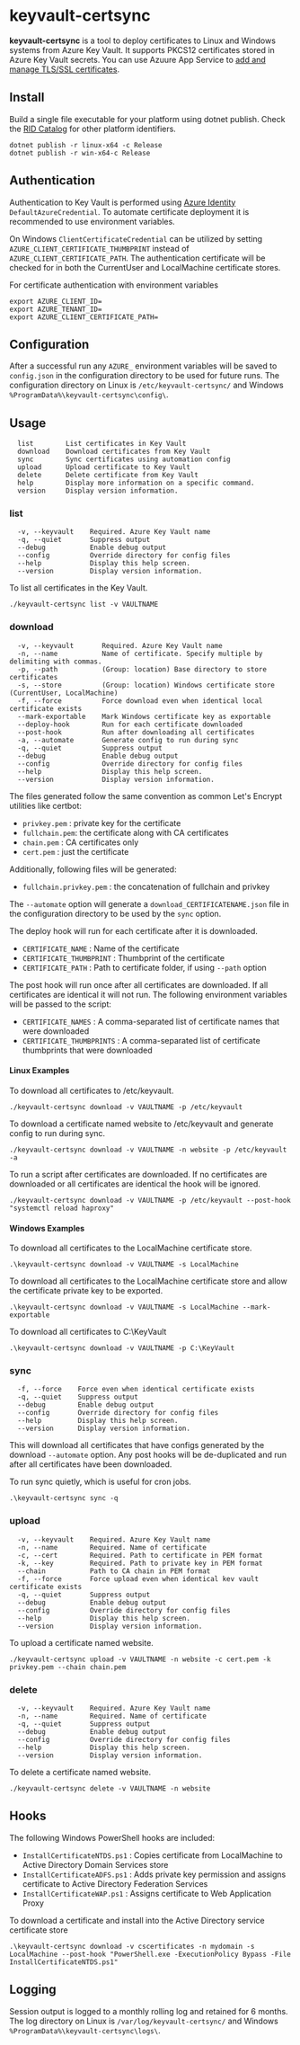 # keyvault-certsync

**keyvault-certsync** is a tool to deploy certificates to Linux and Windows systems from  Azure Key Vault. It supports PKCS12 certificates stored in Azure Key Vault secrets. You can use Azuure App Service to [add and manage TLS/SSL certificates](https://docs.microsoft.com/en-us/azure/app-service/configure-ssl-certificate).

## Install
Build a single file executable for your platform using dotnet publish. Check the [RID Catalog](https://docs.microsoft.com/en-us/dotnet/core/rid-catalog) for other platform identifiers.
```
dotnet publish -r linux-x64 -c Release
dotnet publish -r win-x64-c Release
```

## Authentication
Authentication to Key Vault is performed using [Azure Identity](https://docs.microsoft.com/en-us/dotnet/api/overview/azure/identity-readme) `DefaultAzureCredential`. To automate certificate deployment it is recommended to use environment variables.

On Windows `ClientCertificateCredential` can be utilized by setting `AZURE_CLIENT_CERTIFICATE_THUMBPRINT` instead of `AZURE_CLIENT_CERTIFICATE_PATH`. The authentication certificate will be checked for in both the CurrentUser and LocalMachine certificate stores.

For certificate authentication with environment variables
```
export AZURE_CLIENT_ID=
export AZURE_TENANT_ID=
export AZURE_CLIENT_CERTIFICATE_PATH=
```

## Configuration
After a successful run any `AZURE_` environment variables will be saved to `config.json` in the configuration directory to be used for future runs. The configuration directory on Linux is `/etc/keyvault-certsync/` and Windows `%ProgramData%\keyvault-certsync\config\`.

## Usage
```
  list        List certificates in Key Vault
  download    Download certificates from Key Vault
  sync        Sync certificates using automation config
  upload      Upload certificate to Key Vault
  delete      Delete certificate from Key Vault
  help        Display more information on a specific command.
  version     Display version information.
```

### list
```
  -v, --keyvault    Required. Azure Key Vault name
  -q, --quiet       Suppress output
  --debug           Enable debug output
  --config          Override directory for config files
  --help            Display this help screen.
  --version         Display version information.
```

To list all certificates in the Key Vault.
```
./keyvault-certsync list -v VAULTNAME
```

### download
```
  -v, --keyvault       Required. Azure Key Vault name
  -n, --name           Name of certificate. Specify multiple by delimiting with commas.
  -p, --path           (Group: location) Base directory to store certificates
  -s, --store          (Group: location) Windows certificate store (CurrentUser, LocalMachine)
  -f, --force          Force download even when identical local certificate exists
  --mark-exportable    Mark Windows certificate key as exportable
  --deploy-hook        Run for each certificate downloaded
  --post-hook          Run after downloading all certificates
  -a, --automate       Generate config to run during sync
  -q, --quiet          Suppress output
  --debug              Enable debug output
  --config             Override directory for config files
  --help               Display this help screen.
  --version            Display version information.
```

The files generated follow the same convention as common Let's Encrypt utilities like certbot:

* `privkey.pem` : private key for the certificate
* `fullchain.pem`: the certificate along with CA certificates
* `chain.pem` : CA certificates only
* `cert.pem` : just the certificate

Additionally, following files will be generated:

* `fullchain.privkey.pem` : the concatenation of fullchain and privkey

The `--automate` option will generate a `download_CERTIFICATENAME.json` file in the configuration directory to be used by the `sync` option.

The deploy hook will run for each certificate after it is downloaded.

* `CERTIFICATE_NAME` : Name of the certificate
* `CERTIFICATE_THUMBPRINT` : Thumbprint of the certificate
* `CERTIFICATE_PATH` : Path to certificate folder, if using `--path` option

The post hook will run once after all certificates are downloaded. If all certificates are identical it will not run. The following environment variables will be passed to the script:

* `CERTIFICATE_NAMES` : A comma-separated list of certificate names that were downloaded
* `CERTIFICATE_THUMBPRINTS` : A comma-separated list of certificate thumbprints that were downloaded

#### Linux Examples
To download all certificates to /etc/keyvault.
```
./keyvault-certsync download -v VAULTNAME -p /etc/keyvault
```

To download a certificate named website to /etc/keyvault and generate config to run during sync.
```
./keyvault-certsync download -v VAULTNAME -n website -p /etc/keyvault -a
```

To run a script after certificates are downloaded. If no certificates are downloaded or all certificates are identical the hook will be ignored.
```
./keyvault-certsync download -v VAULTNAME -p /etc/keyvault --post-hook "systemctl reload haproxy"
```

#### Windows Examples
To download all certificates to the LocalMachine certificate store. 
```
.\keyvault-certsync download -v VAULTNAME -s LocalMachine
```

To download all certificates to the LocalMachine certificate store and allow the certificate private key to be exported.
```
.\keyvault-certsync download -v VAULTNAME -s LocalMachine --mark-exportable
```

To download all certificates to C:\KeyVault
```
.\keyvault-certsync download -v VAULTNAME -p C:\KeyVault
```

### sync
```
  -f, --force    Force even when identical certificate exists
  -q, --quiet    Suppress output
  --debug        Enable debug output
  --config       Override directory for config files
  --help         Display this help screen.
  --version      Display version information.
``` 

This will download all certificates that have configs generated by the download `--automate` option. Any post hooks will be de-duplicated and run after all certificates have been downloaded.

To run sync quietly, which is useful for cron jobs.
```
.\keyvault-certsync sync -q
```

### upload
```
  -v, --keyvault    Required. Azure Key Vault name
  -n, --name        Required. Name of certificate
  -c, --cert        Required. Path to certificate in PEM format
  -k, --key         Required. Path to private key in PEM format
  --chain           Path to CA chain in PEM format
  -f, --force       Force upload even when identical kev vault certificate exists
  -q, --quiet       Suppress output
  --debug           Enable debug output
  --config          Override directory for config files
  --help            Display this help screen.
  --version         Display version information.
```

To upload a certificate named website.
```
./keyvault-certsync upload -v VAULTNAME -n website -c cert.pem -k privkey.pem --chain chain.pem
```

### delete
```
  -v, --keyvault    Required. Azure Key Vault name
  -n, --name        Required. Name of certificate
  -q, --quiet       Suppress output
  --debug           Enable debug output
  --config          Override directory for config files
  --help            Display this help screen.
  --version         Display version information.
```

To delete a certificate named website.
```
./keyvault-certsync delete -v VAULTNAME -n website
```

## Hooks
The following Windows PowerShell hooks are included:

* `InstallCertificateNTDS.ps1` : Copies certificate from LocalMachine to Active Directory Domain Services store
* `InstallCertificateADFS.ps1` : Adds private key permission and assigns certificate to Active Directory Federation Services
* `InstallCertificateWAP.ps1` : Assigns certificate to Web Application Proxy

To download a certificate and install into the Active Directory service certificate store
```
.\keyvault-certsync download -v cscertificates -n mydomain -s LocalMachine --post-hook "PowerShell.exe -ExecutionPolicy Bypass -File InstallCertificateNTDS.ps1"
```

## Logging
Session output is logged to a monthly rolling log and retained for 6 months. The log directory on Linux is `/var/log/keyvault-certsync/` and Windows `%ProgramData%\keyvault-certsync\logs\`.